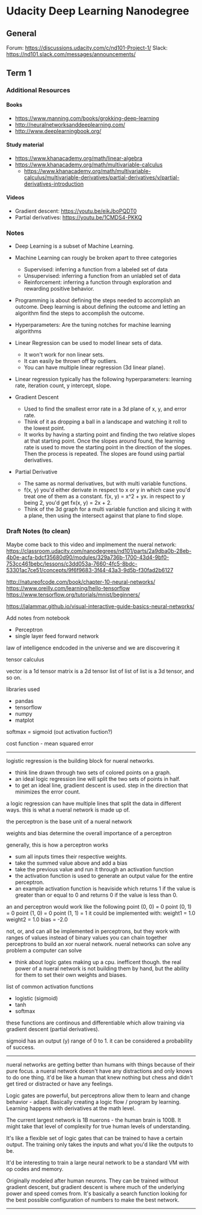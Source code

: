 # Udacity Deep Learning Nanodegree

## General

Forum: https://discussions.udacity.com/c/nd101-Project-1/
Slack: https://nd101.slack.com/messages/announcements/

## Term 1

### Additional Resources

#### Books

- https://www.manning.com/books/grokking-deep-learning
- http://neuralnetworksanddeeplearning.com/
- http://www.deeplearningbook.org/

#### Study material

- https://www.khanacademy.org/math/linear-algebra
- https://www.khanacademy.org/math/multivariable-calculus
  - https://www.khanacademy.org/math/multivariable-calculus/multivariable-derivatives/partial-derivatives/v/partial-derivatives-introduction

#### Videos

- Gradient descent: https://youtu.be/eikJboPQDT0
- Partial derivatives: https://youtu.be/1CMDS4-PKKQ

### Notes

- Deep Learning is a subset of Machine Learning.
- Machine Learning can rougly be broken apart to three categories
  - Supervised: inferring a function from a labeled set of data
  - Unsupervised: inferring a function from an unlabled set of data
  - Reinforcement: inferring a function through exploration and rewarding
    positive behavior.
- Programming is about defining the steps needed to accomplish an outcome.  Deep
  learning is about defining the outcome and letting an algorithm find the steps
  to accomplish the outcome.

- Hyperparameters: Are the tuning notches for machine learning algorithms

- Linear Regression can be used to model linear sets of data.
  - It won't work for non linear sets.
  - It can easily be thrown off by outliers.
  - You can have multiple linear regression (3d linear plane).
- Linear regression typically has the following hyperparameters: learning rate,
  iteration count, y intercept, slope.

- Gradient Descent
  - Used to find the smallest error rate in a 3d plane of x, y, and error rate.
  - Think of it as dropping a ball in a landscape and watching it roll to the
    lowest point.
  - It works by having a starting point and finding the two relative slopes at
    that starting point. Once the slopes around found, the learning rate is used
    to move the starting point in the direction of the slopes.  Then the process
    is repeated.  The slopes are found using partial derivatives.

- Partial Derivative
  - The same as normal derivatives, but with multi variable functions.
  - f(x, y) you'd either derivate in respect to x or y in which case you'd treat
    one of them as a constant. f(x, y) = x^2 + yx. in respect to y being 2,
    you'd get fx(x, y) = 2x + 2.
  - Think of the 3d graph for a multi variable function and slicing it with a
    plane, then using the intersect against that plane to find slope.

### Draft Notes (to clean)

Maybe come back to this video and implmement the nueral network:
https://classroom.udacity.com/nanodegrees/nd101/parts/2a9dba0b-28eb-4b0e-acfa-bdcf35680d90/modules/329a736b-1700-43d4-9bf0-753cc461bebc/lessons/c3dd053a-7660-4fc5-8bdc-53301ac7ce51/concepts/9f6f9683-3f44-43a3-9d5b-f30fad2b6127

http://natureofcode.com/book/chapter-10-neural-networks/
https://www.oreilly.com/learning/hello-tensorflow
https://www.tensorflow.org/tutorials/mnist/beginners/

https://jalammar.github.io/visual-interactive-guide-basics-neural-networks/

Add notes from notebook
  - Perceptron
  - single layer feed forward network

law of intelligence endcoded in the universe and we are discovering it

tensor calculus

vector is a 1d tensor
matrix is a 2d tensor
list of list of list is a 3d tensor, and so on.

libraries used
- pandas
- tensorflow
- numpy
- matplot

softmax = sigmoid (out activation fuction?)

cost function - mean squared error

---

logistic regression is the building block for nueral networks.
- think line drawn through two sets of colored points on a graph.
- an ideal logic regression line will split the two sets of points in half.
- to get an ideal line, gradient descent is used. step in the direction that
  minimizes the error count.

a logic regression can have multiple lines that split the data in different
ways. this is what a nueral network is made up of.

the perceptron is the base unit of a nueral network

weights and bias determine the overall importance of a perceptron

generally, this is how a perceptron works
- sum all inputs times their respective weights.
- take the summed value above and add a bias
- take the previous value and run it through an activation function
- the activation function is used to generate an output value for the entire
  perceptron.
- an example activation function is heaviside which returns 1 if the value is
  greater than or equal to 0 and returns 0 if the value is less than 0.

an and perceptron would work like the following
point (0, 0) = 0
point (0, 1) = 0
point (1, 0) = 0
point (1, 1) = 1
it could be implemented with:
weight1 = 1.0
weight2 = 1.0
bias = -2.0

not, or, and can all be implemented in perceptrons, but they work with ranges of
values instead of binary values
you can chain together perceptrons to build an xor nueral network.
nueral networks can solve any problem a computer can solve
- think about logic gates making up a cpu. inefficent though.
the real power of a nueral network is not building them by hand, but the ability
for them to set their own weights and biases.

list of common activation functions
- logistic (sigmoid)
- tanh
- softmax

these functions are continous and differentiable which allow training via
gradient descent (partial derivatives).

sigmoid has an output (y) range of 0 to 1. it can be considered a probability of
success.

---

nueral networks are getting better than humans with things because of their pure
focus. a nueral network doesn't have any distractions and only knows to do one
thing. it'd be like a human that knew nothing but chess and didn't get tired or
distracted or have any feelings.

Logic gates are powerful, but perceptrons allow them to learn and change
behavior - adapt. Basically creating a logic flow / program by learning. Learning happens with
derivatives at the math level.

The current largest network is 1B nuerons - the human brain is 100B. It might
take that level of complexity for true human levels of understanding.

It's like a flexible set of logic gates that can be trained to have a certain
output.  The training only takes the inputs and what you'd like the outputs to
be.

It'd be interesting to train a large neural network to be a standard VM with op
codes and memory.

Originally modeled after human neurons. They can be trained without gradient
descent, but gradient descent is where much of the underlying power and speed
comes from. It's basically a search function looking for the best possible
configuration of numbers to make the best network.

---
